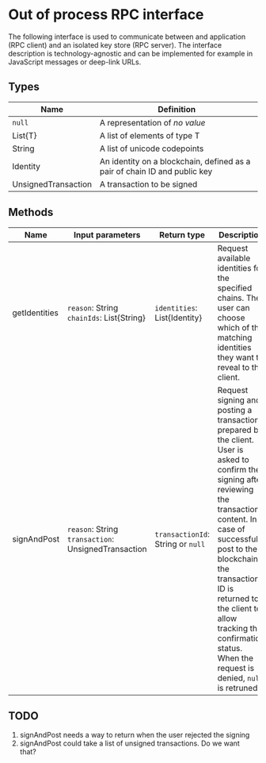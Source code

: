 # Out of process RPC interface

The following interface is used to communicate between and application (RPC client)
and an isolated key store (RPC server). The interface description is technology-agnostic
and can be implemented for example in JavaScript messages or deep-link URLs.

## Types

| Name                | Definition                        |
|---------------------|-----------------------------------|
| `null`              | A representation of _no value_    |
| List{T}             | A list of elements of type T      |
| String              | A list of unicode codepoints      |
| Identity            | An identity on a blockchain, defined as a pair of chain ID and public key |
| UnsignedTransaction | A transaction to be signed        |

## Methods

| Name          | Input parameters   | Return type   | Description   |
|---------------|--------------------|---------------|---------------|
| getIdentities | `reason`: String<br>`chainIds`: List{String} | `identities`: List{Identity} | Request available identities for the specified chains. The user can choose which of the matching identities they want to reveal to the client. |
| signAndPost   | `reason`: String<br>`transaction`: UnsignedTransaction | `transactionId`: String or `null` | Request signing and posting a transaction prepared by the client. User is asked to confirm the signing after reviewing the transaction content. In case of successful post to the blockchain, the transaction ID is returned to the client to allow tracking the confirmation status. When the request is denied, `null` is retruned |

## TODO

1. signAndPost needs a way to return when the user rejected the signing
2. signAndPost could take a list of unsigned transactions. Do we want that?
